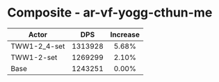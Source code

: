 # Composite - ar-vf-yogg-cthun-me
| Actor | DPS | Increase |
|---|:---:|:---:|
|TWW1-2_4-set|1313928|5.68%|
|TWW1-2-set|1269299|2.10%|
|Base|1243251|0.00%|
